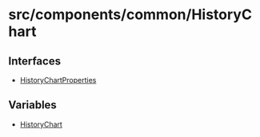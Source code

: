 # src/components/common/HistoryChart

## Interfaces

- [HistoryChartProperties](interfaces/HistoryChartProperties.md)

## Variables

- [HistoryChart](variables/HistoryChart.md)
